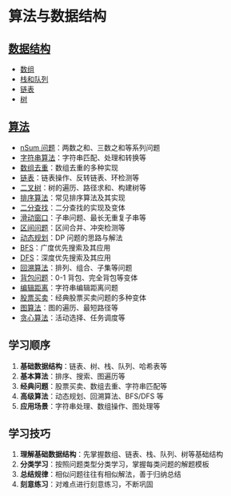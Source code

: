 # 算法与数据结构

## [数据结构](./data-struct/index.md)

- [数组](./data-struct/array.md)
- [栈和队列](./data-struct/stack-queue.md)
- [链表](./data-struct/linked-list.md)
- [树](./data-struct/tree.md)

## [算法](./frequent-problems/index.md)

- [nSum 问题](./frequent-problems/n-sum.md)：两数之和、三数之和等系列问题
- [字符串算法](./frequent-problems/string.md)：字符串匹配、处理和转换等
- [数组去重](./frequent-problems/remove-duplicates.md)：数组去重的多种实现
- [链表](./frequent-problems/linked-list.md)：链表操作、反转链表、环检测等
- [二叉树](./frequent-problems/tree.md)：树的遍历、路径求和、构建树等
- [排序算法](./frequent-problems/sort.md)：常见排序算法及其实现
- [二分查找](./frequent-problems/binary-search.md)：二分查找的实现及变体
- [滑动窗口](./frequent-problems/sliding-window.md)：子串问题、最长无重复子串等
- [区间问题](./frequent-problems/interval.md)：区间合并、冲突检测等
- [动态规划](./frequent-problems/dynamic-programming.md)：DP 问题的思路与解法
- [BFS](./frequent-problems/breadth-first-search.md)：广度优先搜索及其应用
- [DFS](./frequent-problems/depth-first-search.md)：深度优先搜索及其应用
- [回溯算法](./frequent-problems/backtracking.md)：排列、组合、子集等问题
- [背包问题](./frequent-problems/knapsack.md)：0-1 背包、完全背包等变体
- [编辑距离](./frequent-problems/edit-distance.md)：字符串编辑距离问题
- [股票买卖](./frequent-problems/stock.md)：经典股票买卖问题的多种变体
- [图算法](./frequent-problems/graph.md)：图的遍历、最短路径等
- [贪心算法](./frequent-problems/greedy.md)：活动选择、任务调度等

## 学习顺序

1. **基础数据结构**：链表、树、栈、队列、哈希表等
2. **基本算法**：排序、搜索、图遍历等
3. **经典问题**：股票买卖、数组去重、字符串匹配等
4. **高级算法**：动态规划、回溯算法、BFS/DFS 等
5. **应用场景**：字符串处理、数组操作、图处理等

## 学习技巧

1. **理解基础数据结构**：先掌握数组、链表、栈、队列、树等基础结构
2. **分类学习**：按照问题类型分类学习，掌握每类问题的解题模板
3. **总结规律**：相似问题往往有相似解法，善于归纳总结
4. **刻意练习**：对难点进行刻意练习，不断巩固
